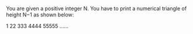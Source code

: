 You are given a positive integer N. You have to print a numerical triangle of height N−1 as shown below:

1
22
333
4444
55555
......
